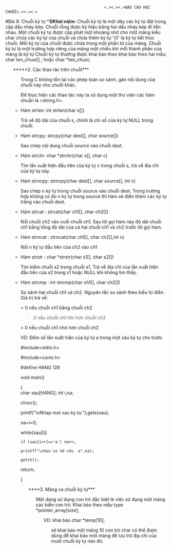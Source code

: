                                                <.><.><.>BÁO CÁO HỌC CHUỖI<.><.><.>
#Bài 8: Chuỗi ký tự
****1)Khái niệm:***
Chuỗi ký tự là một dãy các ký tự đặt trong cặp dấu nháy kép. Chuỗi rỗng được ký hiệu bằng hai dấu nháy kép đi liền nhau. Một chuỗi ký tự được cấp phát một khoảng nhớ cho một mảng kiểu char chứa các ký tự của chuỗi và chứa thêm ký tự '\0' là ký tự kết thúc chuỗi.
Mỗi ký tự của chuỗi được chứa trong một phần tử của mảng. Chuỗi ký tự là một trường hợp riêng của mảng một chiều khi mỗi thành phần của mảng là ký tự
Chuỗi ký tự thường được khai báo theo khai báo theo hai mẫu:
		char ten_chuoi[] ;	hoặc char *ten_chuoi;
<ul/>
*****2. Các thao tác trên chuỗi***
	<ul/>Trong C không tồn tại các phép toán so sánh, gán nội dung của chuỗi này cho chuỗi khác. 
	
  Ðể thực hiện các thao tác  này ta sử dụng  một thư viện các hàm chuẩn là <string.h>.

<li>Hàm strlen: int strlen(char s[])
	
  Trả về độ dài của chuỗi s, chính là chỉ số của ký tự NULL trong chuỗi.

<li>Hàm strcpy: strcpy(char dest[], char source[])
	
  Sao chép nội dung chuỗi source vào chuỗi dest.

<li>Hàm strchr:  char *strchr(char s[], char c)
	
  Tìm lần xuất hiện đầu tiên của ký tự c trong chuỗi s, trả về địa chỉ của ký tự này.
  
 <li>Hàm strncpy: strncpy(char dest[], char source[], int n)
	
 Sao chép n ký tự trong  chuỗi source vào chuỗi dest. Trong trường hợp không có đủ n ký tự trong source thì hàm sẽ điền thêm các ký tự trắng vào chuỗi dest.

<li>Hàm strcat : strcat(char ch1[], char ch2[])
	
  Nối chuỗi ch2 vào cuối chuỗi ch1. Sau lời gọi hàm này độ dài chuỗi ch1 bằng tổng độ dài của cả hai chuỗi ch1 và ch2 trước lời gọi hàm.

<li>Hàm strncat : strncat(char ch1[], char ch2[],int n)
	
  Nối n  ký tự đầu tiên của ch2 vào ch1
  
<li>Hàm strstr : char *strstr(char s1[], char s2[])
	
  Tìm kiếm chuỗi s2 trong chuỗi s1, Trả về địa chỉ của lần xuất hiện đầu tiên của s2 trong s1 hoặc NULL khi không tìm thấy.

<li>Hàm strcmp : int strcmp(char ch1[], char ch2[])
	
  So sánh hai chuỗi ch1 và ch2. Nguyên tắc so sánh theo kiểu từ điển. Giá trị trả về:

= 0 nếu chuỗi ch1 bằng chuỗi ch2

> 0 nếu chuỗi ch1 lớn hơn chuỗi ch2

< 0 nếu chuỗi ch1 nhỏ hơn chuỗi ch2

VD: Đếm số lần xuất hiện của  ký tự a trong một xâu ký tự cho trước

#include<stdio.h>

#include<conio.h>

#define HANG 128

void main()

{	
char xau[HANG];	int i,na;
	
  clrscr();	
	
  printf("\nNhap mot xau ky tu:");gets(xau);
	
  na=i=0;
	
  while(xau[i]) 
		
    if (xau[i++]=='a') na++;
		
    printf("\nXau co %d chu  a",na);
		
    getch();
	
  return;

}

<ul>
****3. Mảng và chuỗi ký tự***
<ul>Một dạng sử dụng con trỏ đặc biệt là việc sử dụng một mảng các biến con trỏ. Khai báo theo mẫu
type *pointer_array[size];
<ul>VD: khai báo	char *temp[10];
  <ul>sẽ khai báo một mảng 10 con trỏ char có thể được dùng để khai báo một mảng để lưu trữ địa chỉ của mười chuỗi ký tự nào đó.

